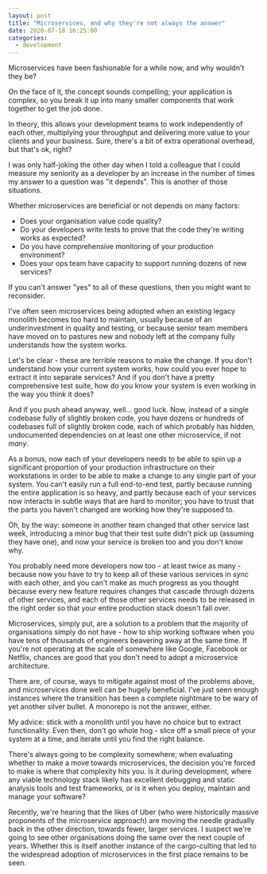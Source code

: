 ```yaml
---
layout: post
title: "Microservices, and why they're not always the answer"
date: 2020-07-18 16:25:00
categories:
  - development
---
```

Microservices have been fashionable for a while now, and why wouldn't they be?

On the face of it, the concept sounds compelling; your application is complex, so you break it up into
many smaller components that work together to get the job done.

In theory, this allows your development teams to work independently of each other, multiplying your
throughput and delivering more value to your clients and your business. Sure, there's a bit of extra
operational overhead, but that's ok, right?

I was only half-joking the other day when I told a colleague that I could measure my seniority as a
developer by an increase in the number of times my answer to a question was "it depends". This is another
of those situations.

Whether microservices are beneficial or not depends on many factors:

  * Does your organisation value code quality?
  * Do your developers write tests to prove that the code they're writing works as expected?
  * Do you have comprehensive monitoring of your production environment?
  * Does your ops team have capacity to support running dozens of new services?
  
If you can't answer "yes" to all of these questions, then you might want to reconsider.

I've often seen microservices being adopted when an existing legacy monolith becomes too hard to maintain,
usually because of an underinvestment in quality and testing, or because senior team members have moved on
to pastures new and nobody left at the company fully understands how the system works.

Let's be clear - these are terrible reasons to make the change. If you don't understand how your current
system works, how could you ever hope to extract it into separate services? And if you don't have a pretty
comprehensive test suite, how do you know your system is even working in the way you think it does?

And if you push ahead anyway, well... good luck. Now, instead of a single codebase fully of slightly
broken code, you have dozens or hundreds of codebases full of slightly broken code, each of which probably
has hidden, undocumented dependencies on at least one other microservice, if not _many_.

As a bonus, now each of your developers needs to be able to spin up a significant proportion of your
production infrastructure on their workstations in order to be able to make a change to any single part of
your system. You can't easily run a full end-to-end test, partly because running the entire application is
so heavy, and partly because each of your services now interacts in subtle ways that are hard to monitor;
you have to trust that the parts you haven't changed are working how they're supposed to.

Oh, by the way: someone in another team changed that other service last week, introducing a minor bug that
their test suite didn't pick up (assuming they have one), and now your service is broken too and you don't
know why.

You probably need more developers now too - at least twice as many - because now you have to try to keep
all of these various services in sync with each other, and you can't make as much progress as you thought
because every new feature requires changes that cascade through dozens of other services, and each of those
other services needs to be released in the right order so that your entire production stack doesn't fall
over.

Microservices, simply put, are a solution to a problem that the majority of organisations simply do not
have - how to ship working software when you have tens of thousands of engineers beavering away at the same
time. If you're not operating at the scale of somewhere like Google, Facebook or Netflix, chances are good
that you don't need to adopt a microservice architecture.

There are, of course, ways to mitigate against most of the problems above, and microservices done well can
be hugely beneficial. I've just seen enough instances where the transition has been a complete nightmare
to be wary of yet another silver bullet. A monorepo is not the answer, either.

My advice: stick with a monolith until you have no choice but to extract functionality. Even then, don't
go whole hog - slice off a small piece of your system at a time, and iterate until you find the right
balance.

There's always going to be complexity somewhere; when evaluating whether to make a move towards microservices,
the decision you're forced to make is where that complexity hits you. Is it during development, where any
viable technology stack likely has excellent debugging and static analysis tools and test frameworks, or is
it when you deploy, maintain and manage your software?

Recently, we're hearing that the likes of Uber (who were historically massive proponents of the microservice
approach) are moving the needle gradually back in the other direction, towards fewer, larger services. I
suspect we're going to see other organisations doing the same over the next couple of years. Whether this is
itself another instance of the cargo-culting that led to the widespread adoption of microservices in the first
place remains to be seen.
